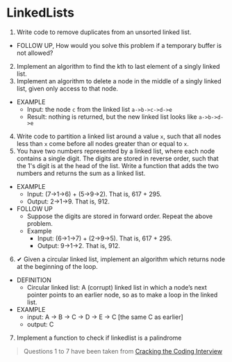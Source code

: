 # LinkedLists
1. Write code to remove duplicates from an unsorted linked list.
  * FOLLOW UP, How would you solve this problem if a temporary buffer is not allowed?
2. Implement an algorithm to find the kth to last element of a singly linked list.
3. Implement an algorithm to delete a node in the middle of a singly linked list, given only access to that node.
  * EXAMPLE
    * Input: the node `c` from the linked list `a->b->c->d->e`
    * Result: nothing is returned, but the new linked list looks like `a->b->d->e`
4. Write code to partition a linked list around a value `x`, such that all nodes less than `x` come before all nodes greater than or equal to `x`.
5. You have two numbers represented by a linked list, where each node contains a single digit. The digits are stored in reverse order, such that the 1's digit is at the head of the list. Write a function that adds the two numbers and returns the sum as a linked list.
  * EXAMPLE
    * Input: (7->1->6) + (5->9->2). That is, 617 + 295.
    * Output: 2->1->9. That is, 912.
  * FOLLOW UP
    * Suppose the digits are stored in forward order. Repeat the above problem.
    * Example
      * Input: (6->1->7) + (2->9->5). That is, 617 + 295.
      * Output: 9->1->2. That is, 912.
6. ✔ Given a circular linked list, implement an algorithm which returns node at the beginning of the loop.
  * DEFINITION
    * Circular linked list: A (corrupt) linked list in which a node’s next pointer  points to an earlier node, so as to make a loop in the linked list.
  * EXAMPLE
    * input: A -> B -> C -> D -> E -> C [the same C as earlier]
    * output: C
7. Implement a function to check if linkedlist is a palindrome

> Questions 1 to 7 have been taken from [Cracking the Coding Interview](http://www.amazon.com/Cracking-Coding-Interview-6th-Edition/dp/0984782850)

